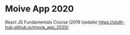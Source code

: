 # Moive App 2020

React JS Fundamentals Course (2019 Update)
https://sloth-hub.github.io/movie_app_2020/